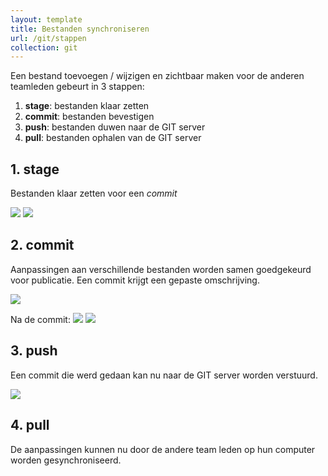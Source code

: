 ```yaml
---
layout: template
title: Bestanden synchroniseren
url: /git/stappen
collection: git
---
```

Een bestand toevoegen / wijzigen en zichtbaar maken voor de anderen teamleden gebeurt in 3 stappen:

<ol>
<li><strong>stage</strong>: bestanden klaar zetten</li>
<li><strong>commit</strong>: bestanden bevestigen</li>
<li><strong>push</strong>: bestanden duwen naar de GIT server</li>
<li><strong>pull</strong>: bestanden ophalen van de GIT server</li>
</ol>

## 1. stage
Bestanden klaar zetten voor een <em>commit</em>

<img src="{{ '/git/images/vsc_na_wijziging.png' | relative_url}}" />
<img src="{{ '/git/images/stagen_commit.png' | relative_url}}" />

## 2. commit
Aanpassingen aan verschillende bestanden worden samen goedgekeurd voor publicatie. Een commit krijgt een gepaste omschrijving.

<img src="{{ '/git/images/commit_2.png' | relative_url}}" />

Na de commit:
<img src="{{ '/git/images/na_commit.png' | relative_url}}" />
<img src="{{ '/git/images/voor_push.png' | relative_url}}" />

## 3. push
Een commit die werd gedaan kan nu naar de GIT server worden verstuurd.

<img src="{{ '/git/images/na_push.png' | relative_url}}" />

## 4. pull
De aanpassingen kunnen nu door de andere team leden op hun computer worden gesynchroniseerd. 